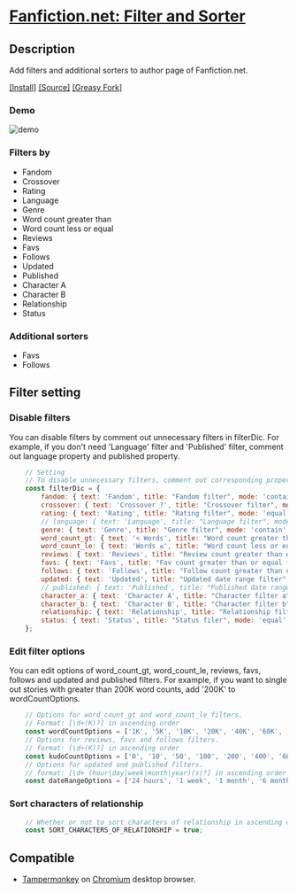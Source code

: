 # [Fanfiction.net: Filter and Sorter](https://github.com/Nellius/UserScripts/tree/master/Fanfiction.net-Filter-and-Sorter)

## Description

Add filters and additional sorters to author page of Fanfiction.net.

[\[Install\]](https://github.com/Nellius/UserScripts/raw/master/Fanfiction.net-Filter-and-Sorter/fas.user.js) [\[Source\]](https://github.com/Nellius/UserScripts/blob/master/Fanfiction.net-Filter-and-Sorter/fas.user.js) [\[Greasy Fork\]](https://greasyfork.org/ja/scripts/377000-fanfiction-net-filter-and-sorter)

### Demo

![demo](https://github.com/Nellius/UserScripts/raw/master/Fanfiction.net-Filter-and-Sorter/images/fas-demo.gif)

### Filters by

- Fandom
- Crossover
- Rating
- Language
- Genre
- Word count greater than
- Word count less or equal
- Reviews
- Favs
- Follows
- Updated
- Published
- Character A
- Character B
- Relationship
- Status

### Additional sorters

- Favs
- Follows

## Filter setting

### Disable filters

You can disable filters by comment out unnecessary filters in filterDic.
For example, if you don't need 'Language' filter and 'Published' filter, comment out language property and published property.

```javascript
    // Setting
    // To disable unnecessary filters, comment out corresponding properties in filterDic.
    const filterDic = {
        fandom: { text: 'Fandom', title: "Fandom filter", mode: 'contain' },
        crossover: { text: 'Crossover ?', title: "Crossover filter", mode: 'equal' },
        rating: { text: 'Rating', title: "Rating filter", mode: 'equal' },
        // language: { text: 'Language', title: "Language filter", mode: 'equal' },
        genre: { text: 'Genre', title: "Genre filter", mode: 'contain' },
        word_count_gt: { text: '< Words', title: "Word count greater than filter", mode: 'gt' },
        word_count_le: { text: 'Words ≤', title: "Word count less or equal filter", mode: 'le' },
        reviews: { text: 'Reviews', title: "Review count greater than or equal filter", mode: 'ge' },
        favs: { text: 'Favs', title: "Fav count greater than or equal filter", mode: 'ge' },
        follows: { text: 'Follows', title: "Follow count greater than or equal filter", mode: 'ge' },
        updated: { text: 'Updated', title: "Updated date range filter", mode: 'range' },
        // published: { text: 'Published', title: "Published date range filter", mode: 'range' },
        character_a: { text: 'Character A', title: "Character filter a", mode: 'contain' },
        character_b: { text: 'Character B', title: "Character filter b", mode: 'contain' },
        relationship: { text: 'Relationship', title: "Relationship filter", mode: 'contain' },
        status: { text: 'Status', title: "Status filer", mode: 'equal' }
    };
```

### Edit filter options

You can edit options of word_count_gt, word_count_le, reviews, favs, follows and updated and published filters. For example, if you want to single out stories with greater than 200K word counts, add '200K' to wordCountOptions.

```javascript
    // Options for word_count_gt and word_count_le filters.
    // Format: [\d+(K)?] in ascending order
    const wordCountOptions = ['1K', '5K', '10K', '20K', '40K', '60K', '80K', '100K', '200K'];
    // Options for reviews, favs and follows filters.
    // format: [\d+(K)?] in ascending order
    const kudoCountOptions = ['0', '10', '50', '100', '200', '400', '600', '800', '1K'];
    // Options for updated and published filters.
    // format: [\d+ (hour|day|week|month|year)(s)?] in ascending order
    const dateRangeOptions = ['24 hours', '1 week', '1 month', '6 months', '1 year', '3 years'];
```

### Sort characters of relationship

```javascript
    // Whether or not to sort characters of relationship in ascending order
    const SORT_CHARACTERS_OF_RELATIONSHIP = true;
```

## Compatible

- [Tampermonkey](https://chrome.google.com/webstore/detail/tampermonkey/dhdgffkkebhmkfjojejmpbldmpobfkfo) on [Chromium](https://www.chromium.org/Home) desktop browser.
